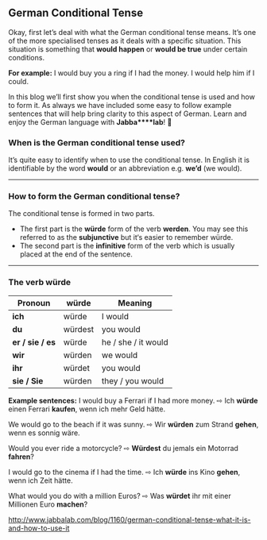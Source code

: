 ## German Conditional Tense

Okay, first let’s deal with what the German conditional tense means. It’s one of the more specialised tenses as it deals with a specific situation. This situation is something that **would happen** or **would be true** under certain conditions.

**For example:**
I would buy you a ring if I had the money.
I would help him if I could.

In this blog we’ll first show you when the conditional tense is used and how to form it. As always we have included some easy to follow example sentences that will help bring clarity to this aspect of German. Learn and enjoy the German language with **Jabba****lab**! 🙂

### When is the German conditional tense used?

It’s quite easy to identify when to use the conditional tense. In English it is identifiable by the word **would** or an abbreviation e.g. **we’d** (we would).

------

### How to form the German conditional tense?

The conditional tense is formed in two parts.

- The first part is the **würde** form of the verb **werden**. You may see this referred to as the **subjunctive** but it‘s easier to remember würde.
- The second part is the **infinitive** form of the verb which is usually placed at the end of the sentence.

------

### The verb würde

| Pronoun           | würde   | Meaning             |
| ----------------- | ------- | ------------------- |
| **ich**           | würde   | I would             |
| **du**            | würdest | you would           |
| **er / sie / es** | würde   | he / she / it would |
| **wir**           | würden  | we would            |
| **ihr**           | würdet  | you would           |
| **sie / Sie**     | würden  | they / you would    |

**Example sentences:**
I would buy a Ferrari if I had more money. ⇨ Ich **würde** einen Ferrari **kaufen**, wenn ich mehr Geld hätte.

We would go to the beach if it was sunny. ⇨ Wir **würden** zum Strand **gehen**, wenn es sonnig wäre.

Would you ever ride a motorcycle? ⇨ **Würdest** du jemals ein Motorrad **fahren**?

I would go to the cinema if I had the time. ⇨ Ich **würde** ins Kino **gehen**, wenn ich Zeit hätte.

What would you do with a million Euros? ⇨ Was **würdet** ihr mit einer Millionen Euro **machen**?



http://www.jabbalab.com/blog/1160/german-conditional-tense-what-it-is-and-how-to-use-it